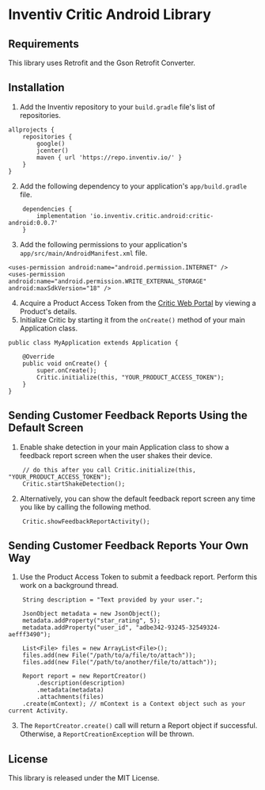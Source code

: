 # Inventiv Critic Android Library

## Requirements
This library uses Retrofit and the Gson Retrofit Converter.

## Installation
1. Add the Inventiv repository to your `build.gradle` file's list of repositories.
```
allprojects {
    repositories {
        google()
        jcenter()
        maven { url 'https://repo.inventiv.io/' }
    }
}
```
2. Add the following dependency to your application's `app/build.gradle` file.
```
    dependencies {
        implementation 'io.inventiv.critic.android:critic-android:0.0.7'
    }
```
3. Add the following permissions to your application's `app/src/main/AndroidManifest.xml` file.
```
<uses-permission android:name="android.permission.INTERNET" />
<uses-permission android:name="android.permission.WRITE_EXTERNAL_STORAGE" android:maxSdkVersion="18" />
```
4. Acquire a Product Access Token from the [Critic Web Portal](https://critic.inventiv.io/products) by viewing a Product's details.
5. Initialize Critic by starting it from the `onCreate()` method of your main Application class.
```
public class MyApplication extends Application {

    @Override
    public void onCreate() {
        super.onCreate();
        Critic.initialize(this, "YOUR_PRODUCT_ACCESS_TOKEN");
    }
}
```

## Sending Customer Feedback Reports Using the Default Screen
1. Enable shake detection in your main Application class to show a feedback report screen when the user shakes their device.
```
    // do this after you call Critic.initialize(this, "YOUR_PRODUCT_ACCESS_TOKEN");
    Critic.startShakeDetection();
```
2. Alternatively, you can show the default feedback report screen any time you like by calling the following method.
```
    Critic.showFeedbackReportActivity();
```

## Sending Customer Feedback Reports Your Own Way
1. Use the Product Access Token to submit a feedback report. Perform this work on a background thread.
```
    String description = "Text provided by your user.";

    JsonObject metadata = new JsonObject();
    metadata.addProperty("star_rating", 5);
    metadata.addProperty("user_id", "adbe342-93245-32549324-aefff3490");    

    List<File> files = new ArrayList<File>();
    files.add(new File("/path/to/a/file/to/attach"));
    files.add(new File("/path/to/another/file/to/attach"));
    
    Report report = new ReportCreator()
        .description(description)
        .metadata(metadata)
        .attachments(files)
    .create(mContext); // mContext is a Context object such as your current Activity.
```
3. The `ReportCreator.create()` call will return a Report object if successful. Otherwise, a `ReportCreationException` will be thrown.

## License
This library is released under the MIT License.
